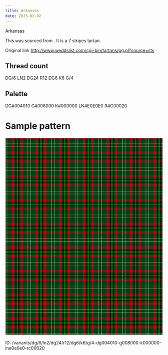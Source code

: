 ```yaml
---
title: Arkansas
date: 2023-02-02
---
```

Arkansas

This was sourced from <no value>.  It is a 7 stripes tartan.

Original link http://www.weddslist.com/cgi-bin/tartans/pg.pl?source=sts

## Thread count
DG/6 LN2 DG24 R12 DG6 K6 G/4

## Palette
DG#004010 G#008000 K#000000 LN#E0E0E0 R#C00020

# Sample pattern

![Tartan detail](tartan.png "DG/6 LN2 DG24 R12 DG6 K6 G/4 tartan")

ID: /variants/dg/6/ln2/dg24/r12/dg6/k6/g/4-dg004010-g008000-k000000-lne0e0e0-rc00020